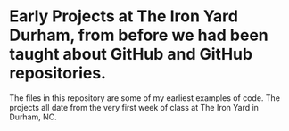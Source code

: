 # Early Projects at The Iron Yard Durham, from before we had been taught about GitHub and GitHub repositories.

The files in this repository are some of my earliest examples of code. The projects all date from the very first week of class at The Iron Yard in Durham, NC.

